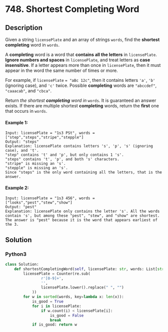 # 748. Shortest Completing Word

## Description
Given a string `licensePlate` and an array of strings `words`, find the **shortest completing** word in `words`.

A **completing** word is a word that **contains all the letters** in `licensePlate`. **Ignore numbers and spaces** in `licensePlate`, and treat letters as **case insensitive**. If a letter appears more than once in `licensePlate`, then it must appear in the word the same number of times or more.

For example, if `licensePlate` `= "aBc 12c"`, then it contains letters `'a'`, `'b'` (ignoring case), and `'c'` twice. Possible **completing** words are `"abccdef"`, `"caaacab"`, and `"cbca"`.

Return *the shortest **completing** word in* `words`*.* It is guaranteed an answer exists. If there are multiple shortest **completing** words, return the **first** one that occurs in `words`.

#### Example 1:
```
Input: licensePlate = "1s3 PSt", words = ["step","steps","stripe","stepple"]
Output: "steps"
Explanation: licensePlate contains letters 's', 'p', 's' (ignoring case), and 't'.
"step" contains 't' and 'p', but only contains 1 's'.
"steps" contains 't', 'p', and both 's' characters.
"stripe" is missing an 's'.
"stepple" is missing an 's'.
Since "steps" is the only word containing all the letters, that is the answer.
```

#### Example 2:
```
Input: licensePlate = "1s3 456", words = ["looks","pest","stew","show"]
Output: "pest"
Explanation: licensePlate only contains the letter 's'. All the words contain 's', but among these "pest", "stew", and "show" are shortest. The answer is "pest" because it is the word that appears earliest of the 3.
```


## Solution

### Python3
```python
class Solution:
    def shortestCompletingWord(self, licensePlate: str, words: List[str]) -> str:
        licensePlate = Counter(re.sub(
                r'[0-9]+', 
                '', 
                licensePlate.lower().replace(" ", "")
            ))
        for w in sorted(words, key=lambda x: len(x)):
            is_good = True
            for i in licensePlate:
                if w.count(i) < licensePlate[i]:
                    is_good = False
                    break
            if is_good: return w
```